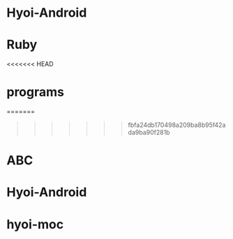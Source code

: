 # Hyoi-Android
# Ruby
<<<<<<< HEAD
# programs
=======
>>>>>>> fbfa24db170498a209ba8b95f42ada9ba90f281b
# ABC
# Hyoi-Android
# hyoi-moc
